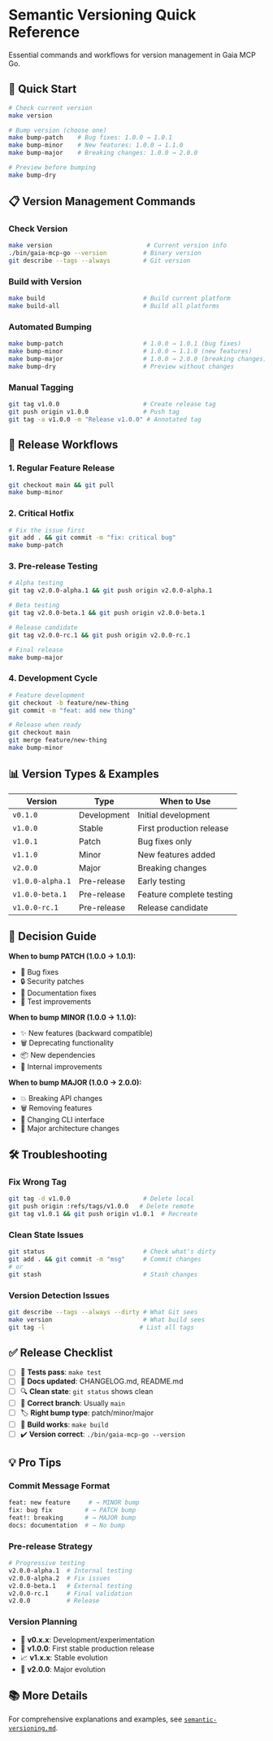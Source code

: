 # Semantic Versioning Quick Reference

Essential commands and workflows for version management in Gaia MCP Go.

## 🚀 Quick Start

```bash
# Check current version
make version

# Bump version (choose one)
make bump-patch    # Bug fixes: 1.0.0 → 1.0.1
make bump-minor    # New features: 1.0.0 → 1.1.0
make bump-major    # Breaking changes: 1.0.0 → 2.0.0

# Preview before bumping
make bump-dry
```

## 📋 Version Management Commands

### Check Version

```bash
make version                          # Current version info
./bin/gaia-mcp-go --version          # Binary version
git describe --tags --always         # Git version
```

### Build with Version

```bash
make build                           # Build current platform
make build-all                       # Build all platforms
```

### Automated Bumping

```bash
make bump-patch                      # 1.0.0 → 1.0.1 (bug fixes)
make bump-minor                      # 1.0.0 → 1.1.0 (new features)
make bump-major                      # 1.0.0 → 2.0.0 (breaking changes)
make bump-dry                        # Preview without changes
```

### Manual Tagging

```bash
git tag v1.0.0                       # Create release tag
git push origin v1.0.0               # Push tag
git tag -a v1.0.0 -m "Release v1.0.0" # Annotated tag
```

## 🔄 Release Workflows

### 1. Regular Feature Release

```bash
git checkout main && git pull
make bump-minor
```

### 2. Critical Hotfix

```bash
# Fix the issue first
git add . && git commit -m "fix: critical bug"
make bump-patch
```

### 3. Pre-release Testing

```bash
# Alpha testing
git tag v2.0.0-alpha.1 && git push origin v2.0.0-alpha.1

# Beta testing
git tag v2.0.0-beta.1 && git push origin v2.0.0-beta.1

# Release candidate
git tag v2.0.0-rc.1 && git push origin v2.0.0-rc.1

# Final release
make bump-major
```

### 4. Development Cycle

```bash
# Feature development
git checkout -b feature/new-thing
git commit -m "feat: add new thing"

# Release when ready
git checkout main
git merge feature/new-thing
make bump-minor
```

## 📊 Version Types & Examples

| Version          | Type        | When to Use              |
| ---------------- | ----------- | ------------------------ |
| `v0.1.0`         | Development | Initial development      |
| `v1.0.0`         | Stable      | First production release |
| `v1.0.1`         | Patch       | Bug fixes only           |
| `v1.1.0`         | Minor       | New features added       |
| `v2.0.0`         | Major       | Breaking changes         |
| `v1.0.0-alpha.1` | Pre-release | Early testing            |
| `v1.0.0-beta.1`  | Pre-release | Feature complete testing |
| `v1.0.0-rc.1`    | Pre-release | Release candidate        |

## 🎯 Decision Guide

**When to bump PATCH (1.0.0 → 1.0.1):**

- 🐛 Bug fixes
- 🔒 Security patches
- 📝 Documentation fixes
- 🧪 Test improvements

**When to bump MINOR (1.0.0 → 1.1.0):**

- ✨ New features (backward compatible)
- 🗑️ Deprecating functionality
- 📦 New dependencies
- 🔧 Internal improvements

**When to bump MAJOR (1.0.0 → 2.0.0):**

- 💥 Breaking API changes
- 🗑️ Removing features
- 📝 Changing CLI interface
- 🔄 Major architecture changes

## 🛠️ Troubleshooting

### Fix Wrong Tag

```bash
git tag -d v1.0.0                    # Delete local
git push origin :refs/tags/v1.0.0   # Delete remote
git tag v1.0.1 && git push origin v1.0.1  # Recreate
```

### Clean State Issues

```bash
git status                           # Check what's dirty
git add . && git commit -m "msg"     # Commit changes
# or
git stash                            # Stash changes
```

### Version Detection Issues

```bash
git describe --tags --always --dirty # What Git sees
make version                         # What build sees
git tag -l                          # List all tags
```

## ✅ Release Checklist

- [ ] 🧪 **Tests pass**: `make test`
- [ ] 📝 **Docs updated**: CHANGELOG.md, README.md
- [ ] 🔍 **Clean state**: `git status` shows clean
- [ ] 🌿 **Correct branch**: Usually `main`
- [ ] 🏷️ **Right bump type**: patch/minor/major
- [ ] 🔨 **Build works**: `make build`
- [ ] ✔️ **Version correct**: `./bin/gaia-mcp-go --version`

## 💡 Pro Tips

### Commit Message Format

```bash
feat: new feature     # → MINOR bump
fix: bug fix         # → PATCH bump
feat!: breaking      # → MAJOR bump
docs: documentation  # → No bump
```

### Pre-release Strategy

```bash
# Progressive testing
v2.0.0-alpha.1  # Internal testing
v2.0.0-alpha.2  # Fix issues
v2.0.0-beta.1   # External testing
v2.0.0-rc.1     # Final validation
v2.0.0          # Release
```

### Version Planning

- 🏁 **v0.x.x**: Development/experimentation
- 🎯 **v1.0.0**: First stable production release
- 📈 **v1.x.x**: Stable evolution
- 🚀 **v2.0.0**: Major evolution

## 📚 More Details

For comprehensive explanations and examples, see [`semantic-versioning.md`](./semantic-versioning.md).
